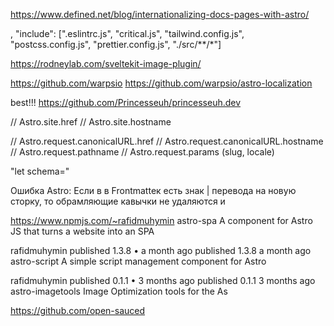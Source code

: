 https://www.defined.net/blog/internationalizing-docs-pages-with-astro/


,
  "include": [".eslintrc.js", "critical.js", "tailwind.config.js", "postcss.config.js", "prettier.config.js", "./src/**/*"]
  
https://rodneylab.com/sveltekit-image-plugin/

https://github.com/warpsio
https://github.com/warpsio/astro-localization

best!!!
https://github.com/Princesseuh/princesseuh.dev

// Astro.site.href
// Astro.site.hostname

// Astro.request.canonicalURL.href
// Astro.request.canonicalURL.hostname
// Astro.request.pathname
// Astro.request.params (slug, locale)

<script define:vars={{ schema }} type="application/ld+json">{schema}</script>

"let schema="

Ошибка Astro: Если в в Frontmatteк есть знак | перевода на новую сторку, то обрамляющие кавычки не удаляются
и

https://www.npmjs.com/~rafidmuhymin
astro-spa
A component for Astro JS that turns a website into an SPA

rafidmuhymin
published 1.3.8 • a month ago
published 1.3.8 a month ago
astro-script
A simple script management component for Astro

rafidmuhymin
published 0.1.1 • 3 months ago
published 0.1.1 3 months ago
astro-imagetools
Image Optimization tools for the As

https://github.com/open-sauced
